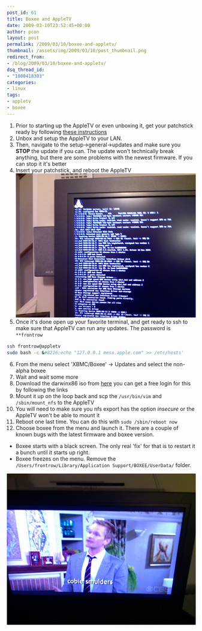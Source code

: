 ```yaml
---
post_id: 61
title: Boxee and AppleTV
date: 2009-03-10T23:52:45+00:00
author: pcon
layout: post
permalink: /2009/03/10/boxee-and-appletv/
thumbnail: /assets/img/2009/03/10/post_thumbnail.png
redirect_from:
- /blog/2009/03/10/boxee-and-appletv/
dsq_thread_id:
- "1800418303"
categories:
- linux
tags:
- appletv
- boxee
---
```

1. Prior to starting up the AppleTV or even unboxing it, get your patchstick ready by following [these instructions](http://code.google.com/p/atvusb-creator/)
2. Unbox and setup the AppleTV to your LAN.
3. Then, navigate to the setup->general->updates and make sure you **STOP** the update if you can.  The update won't technically break anything, but there are some problems with the newest firmware.  If you can stop it it's better
4. Insert your patchstick, and reboot the AppleTV
   ![Linux loader](/assets/img/2009/03/10/loader.jpg)
5. Once it's done open up your favorite terminal, and get ready to ssh to make sure that AppleTV can run any updates.  The password is `**frontrow`
  ```bash
  ssh frontrow@appletv
  sudo bash -c &#8216;echo "127.0.0.1 mesu.apple.com" >> /etc/hosts'
  ```
6. From the menu select 'XBMC/Boxee' &rarr; Updates and select the non-alpha boxee
7. Wait and wait some more
8. Download the darwinx86 iso from [here](http://www.opensource.apple.com/darwinsource/images/) you can get a free login for this by following the links
9. Mount it up on the loop back and scp the `/usr/bin/vim` and `/sbin/mount_nfs` to the AppleTV
10. You will need to make sure you nfs export has the option _insecure_ or the AppleTV won't be able to mount it
11. Reboot one last time.  You can do this with `sudo /sbin/reboot now`
12. Choose boxee from the menu and launch it.  There are a couple of known bugs with the latest firmware and boxee version.

* Boxee starts with a black screen.  The only real 'fix' for that is to restart it a bunch until it starts up right.
* Boxee freezes on the menu.  Remove the `/Users/frontrow/Library/Application Support/BOXEE/UserData/` folder.

![Boxee running](/assets/img/2009/03/10/boxee.jpg)
<!--more-->